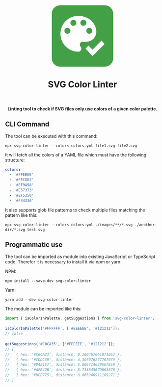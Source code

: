<h1 align="center">
  <br>
    <img src="https://github.com/PKief/svg-color-linter/raw/main/logo.png" alt="logo" width="200">
  <br><br>
  SVG Color Linter
  <br>
  <br>
</h1>

<h4 align="center">Linting tool to check if SVG files only use colors of a given color palette.</h4>

## CLI Command

The tool can be executed with this command:

```
npx svg-color-linter --colors colors.yml file1.svg file2.svg
```

It will fetch all the colors of a YAML file which must have the following structure:

```yaml
colors:
  - '#FFEBEE'
  - '#FFCDD2'
  - '#EF9A9A'
  - '#E57373'
  - '#EF5350'
  - '#F44336'
```

It also supports glob file patterns to check multiple files matching the pattern like this:

```
npx svg-color-linter --colors colors.yml ./images/**/*.svg ./another-dir/*.svg test.svg
```

## Programmatic use

The tool can be imported as module into existing JavaScript or TypeScript code. Therefor it is necessary to install it via npm or yarn:

NPM:

```
npm install --save-dev svg-color-linter
```

Yarn:

```
yarn add --dev svg-color-linter
```

The module can be imported like this:

```ts
import { isColorInPalette, getSuggestions } from 'svg-color-linter';

isColorInPalette('#FFFFFF', ['#EEEEEE', '#121212']);
// false

getSuggestions('#C0CA35', ['#EEEEEE', '#121212']);
// [
//   { hex: '#C0CA33', distance: 0.160467661071053 },
//   { hex: '#CDDC39', distance: 4.307076277707079 },
//   { hex: '#D4E157', distance: 5.606714639567858 },
//   { hex: '#AFB42B', distance: 5.713845679863578 },
//   { hex: '#DCE775', distance: 8.065940911169271 }
// ]
```
